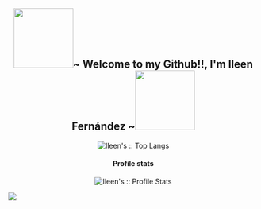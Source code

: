 <body> 
    <h2 align='center' position='relative'><img src='https://user-images.githubusercontent.com/92292552/150103940-6329a215-8cb7-4285-bcba-aa8710fd8a5a.png' height=120px width=120px/>~ Welcome to my Github!!, I'm Ileen Fernández ~<img src='https://user-images.githubusercontent.com/92292552/150104012-cdee4595-0508-4384-9f2a-4755b8a19188.png' height=120px width=120px/></h2>

  <p align="center" margin-top=20px><img src="https://github-readme-stats.vercel.app/api/top-langs/?username=Ileenfdz&langs_count=10&theme=tokyonight&layout=compact" alt="Ileen's :: Top Langs" /</p>
    
  <h4 align="center">Profile stats</h4>
  <p align="center"><img src="https://github-readme-stats.vercel.app/api?username=Ileenfdz&show_icons=true&theme=synthwave" alt="Ileen's :: Profile Stats" /></p>
 
 <img src='https://user-images.githubusercontent.com/92292552/149983035-acc8852d-2759-4cf4-b9e5-b6f4f0c12f55.png'/>
</body>
